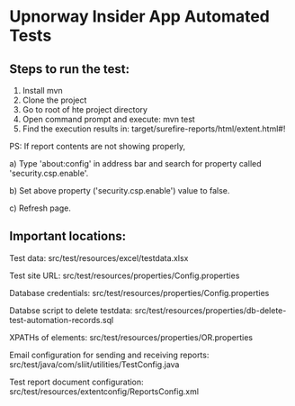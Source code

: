 # Upnorway Insider App Automated Tests

Steps to run the test:
----------------------
1) Install mvn
2) Clone the project
3) Go to root of hte project directory
4) Open command prompt and execute: mvn test
5) Find the execution results in: target/surefire-reports/html/extent.html#!

PS: If report contents are not showing properly,

a) Type 'about:config' in address bar and search for property called 'security.csp.enable'.

b) Set above property ('security.csp.enable') value to false.

c) Refresh page.

Important locations:
--------------------
Test data:
src/test/resources/excel/testdata.xlsx

Test site URL:
src/test/resources/properties/Config.properties

Database credentials:
src/test/resources/properties/Config.properties

Databse script to delete testdata:
src/test/resources/properties/db-delete-test-automation-records.sql

XPATHs of elements:
src/test/resources/properties/OR.properties

Email configuration for sending and receiving reports:
src/test/java/com/sliit/utilities/TestConfig.java

Test report document configuration:
src/test/resources/extentconfig/ReportsConfig.xml
